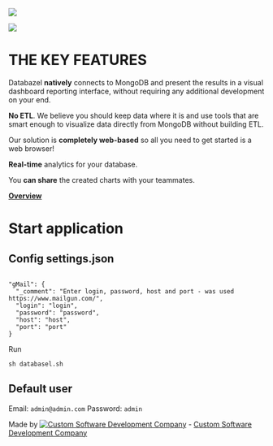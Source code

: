 ![](https://s3-eu-west-1.amazonaws.com/jssolutions/databazel/imgs/databazel_logo_big.jpg)

![](https://s3-eu-west-1.amazonaws.com/jssolutions/databazel/imgs/bg_databazel.png)

# THE KEY FEATURES

Databazel <b>natively</b> connects to MongoDB and present the results in a visual dashboard reporting interface, without requiring any additional development on your end.

<b>No ETL</b>. We believe you should keep data where it is and use tools that are smart enough to visualize data directly from MongoDB without building ETL.

Our solution is <b>completely web-based</b> so all you need to get started is a web browser!

<b>Real-time</b> analytics for your database.

You <b>can share</b> the created charts with your teammates.

<b>[Overview](https://github.com/JSSolutions/Databazel/blob/master/docs/OVERVIEW.md)</b>

# Start application

## Config settings.json

```

"gMail": {
  "_comment": "Enter login, password, host and port - was used https://www.mailgun.com/",
  "login": "login",
  "password": "password",
  "host": "host",
  "port": "port"
}

```

Run

`sh databasel.sh`

## Default user

Email: `admin@admin.com`
Password: `admin`

Made by [![Custom Software Development Company](https://s3-eu-west-1.amazonaws.com/jssolutions/github/jss_xs.png)](http://jssolutionsdev.com/?github=Databazel) - [Custom Software Development Company](http://jssolutionsdev.com/?github=Databazel)
